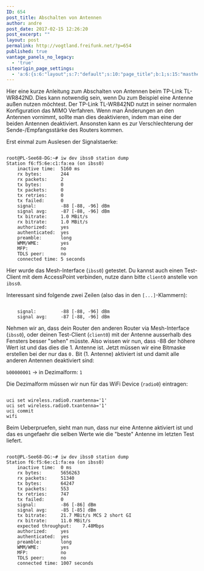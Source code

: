 ```yaml
---
ID: 654
post_title: Abschalten von Antennen
author: andre
post_date: 2017-02-15 12:26:20
post_excerpt: ""
layout: post
permalink: http://vogtland.freifunk.net/?p=654
published: true
vantage_panels_no_legacy:
  - 'true'
siteorigin_page_settings:
  - 'a:6:{s:6:"layout";s:7:"default";s:10:"page_title";b:1;s:15:"masthead_margin";b:1;s:13:"footer_margin";b:1;s:13:"hide_masthead";b:0;s:19:"hide_footer_widgets";b:0;}'
---
```

Hier eine kurze Anleitung zum Abschalten von Antennen beim TP-Link TL-WR842ND. Dies kann notwendig sein, wenn Du zum Beispiel eine Antenne außen nutzen möchtest. Der TP-Link TL-WR842ND nutzt in seiner normalen Konfiguration das MIMO Verfahren. Wenn man Änderungen an den Antennen vornimmt, sollte man dies deaktivieren, indem man eine der beiden Antennen deaktiviert. Ansonsten kann es zur Verschlechterung der Sende-/Empfangsstärke des Routers kommen.

Erst einmal zum Auslesen der Signalstaerke:

<code>
root@PL-See68-DG:~# iw dev ibss0 station dump
Station f6:f5:6e:c1:fa:ea (on ibss0)
	inactive time:  5160 ms
	rx bytes:       244
	rx packets:     2
	tx bytes:       0
	tx packets:     0
	tx retries:     0
	tx failed:      0
	signal:         -88 [-88, -96] dBm
	signal avg:     -87 [-88, -96] dBm
	tx bitrate:     1.0 MBit/s
	rx bitrate:     1.0 MBit/s
	authorized:     yes
	authenticated:  yes
	preamble:       long
	WMM/WME:        yes
	MFP:            no
	TDLS peer:      no
	connected time: 5 seconds
</code>

Hier wurde das Mesh-Interface (<code>ibss0</code>) getestet. Du kannst auch einen Test-Client mit dem AccessPoint verbinden, nutze dann bitte <code>client0</code> anstelle von <code>ibss0</code>.

Interessant sind folgende zwei Zeilen (also das in den <code>[...]</code>-Klammern):

<code>
	signal:         -88 [-88, -96] dBm
	signal avg:     -87 [-88, -96] dBm
</code>

Nehmen wir an, dass dein Router den anderen Router via Mesh-Interface (<code>ibss0</code>), oder deinen Test-Client (<code>client0</code>) mit der Antenne ausserhalb des Fensters besser "sehen" müsste. Also wissen wir nun, dass -88 der höhere Wert ist und das dies die 1. Antenne ist. Jetzt müssen wir eine Bitmaske erstellen bei der nur das <code>0.</code> Bit (1. Antenne) aktiviert ist und damit alle anderen Antennen deaktiviert sind: 

<code>b00000001</code> -> in Dezimalform: <code>1</code>

Die Dezimalform müssen wir nun für das WiFi Device (<code>radio0</code>) eintragen:

<code>
uci set wireless.radio0.rxantenna='1'
uci set wireless.radio0.txantenna='1'
uci commit
wifi
</code>

Beim Ueberpruefen, sieht man nun, dass nur eine Antenne aktiviert ist und das es ungefaehr die selben Werte wie die "beste" Antenne im letzten Test liefert.

<code>
root@PL-See68-DG:~# iw dev ibss0 station dump
Station f6:f5:6e:c1:fa:ea (on ibss0)
	inactive time:  0 ms
	rx bytes:       5656263
	rx packets:     51340
	tx bytes:       64247
	tx packets:     553
	tx retries:     747
	tx failed:      0
	signal:         -86 [-86] dBm
	signal avg:     -85 [-85] dBm
	tx bitrate:     21.7 MBit/s MCS 2 short GI
	rx bitrate:     11.0 MBit/s
	expected throughput:    7.48Mbps
	authorized:     yes
	authenticated:  yes
	preamble:       long
	WMM/WME:        yes
	MFP:            no
	TDLS peer:      no
	connected time: 1007 seconds
</code>